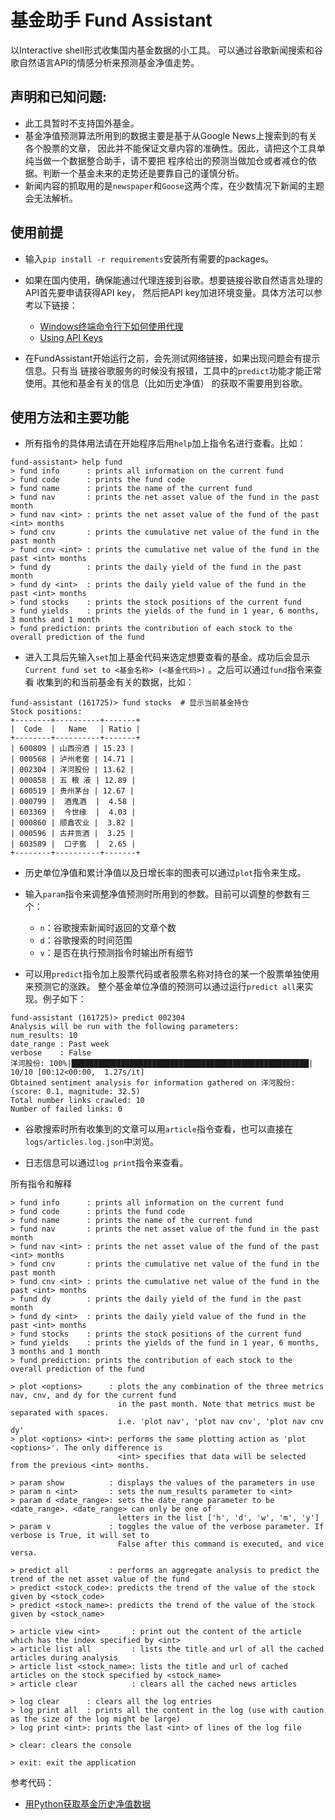 基金助手 Fund Assistant
=======

以Interactive shell形式收集国内基金数据的小工具。
可以通过谷歌新闻搜索和谷歌自然语言API的情感分析来预测基金净值走势。

声明和已知问题:
--------

- 此工具暂时不支持国外基金。
- 基金净值预测算法所用到的数据主要是基于从Google News上搜索到的有关各个股票的文章，
因此并不能保证文章内容的准确性。因此，请把这个工具单纯当做一个数据整合助手，请不要把
程序给出的预测当做加仓或者减仓的依据。判断一个基金未来的走势还是要靠自己的谨慎分析。
- 新闻内容的抓取用的是`newspaper`和`Goose`这两个库，在少数情况下新闻的主题会无法解析。

使用前提
--------
- 输入`pip install -r requirements`安装所有需要的packages。
- 如果在国内使用，确保能通过代理连接到谷歌。想要链接谷歌自然语言处理的API首先要申请获得API key，
然后把API key加进环境变量。具体方法可以参考以下链接：

    - [Windows终端命令行下如何使用代理](https://github.com/shadowsocks/shadowsocks-windows/issues/1489)
    - [Using API Keys](https://cloud.google.com/docs/authentication/api-keys) 

- 在FundAssistant开始运行之前，会先测试网络链接，如果出现问题会有提示信息。只有当
链接谷歌服务的时候没有报错，工具中的`predict`功能才能正常使用。其他和基金有关的信息（比如历史净值）
的获取不需要用到谷歌。

使用方法和主要功能
--------
- 所有指令的具体用法请在开始程序后用`help`加上指令名进行查看。比如：
```shell script
fund-assistant> help fund
> fund info      : prints all information on the current fund
> fund code      : prints the fund code
> fund name      : prints the name of the current fund
> fund nav       : prints the net asset value of the fund in the past month
> fund nav <int> : prints the net asset value of the fund of the past <int> months
> fund cnv       : prints the cumulative net value of the fund in the past month
> fund cnv <int> : prints the cumulative net value of the fund in the past <int> months
> fund dy        : prints the daily yield of the fund in the past month
> fund dy <int>  : prints the daily yield value of the fund in the past <int> months
> fund stocks    : prints the stock positions of the current fund
> fund yields    : prints the yields of the fund in 1 year, 6 months, 3 months and 1 month
> fund prediction: prints the contribution of each stock to the overall prediction of the fund
```

- 进入工具后先输入`set`加上基金代码来选定想要查看的基金。成功后会显示
`Current fund set to <基金名称> (<基金代码>)` 。之后可以通过`fund`指令来查看
收集到的和当前基金有关的数据，比如：
```shell script
fund-assistant (161725)> fund stocks  # 显示当前基金持仓
Stock positions:
+--------+----------+-------+
|  Code  |   Name   | Ratio |
+--------+----------+-------+
| 600809 | 山西汾酒 | 15.23 |
| 000568 | 泸州老窖 | 14.71 |
| 002304 | 洋河股份 | 13.62 |
| 000858 | 五 粮 液 | 12.89 |
| 600519 | 贵州茅台 | 12.67 |
| 000799 |  酒鬼酒  |  4.58 |
| 603369 |  今世缘  |  4.03 |
| 000860 | 顺鑫农业 |  3.82 |
| 000596 | 古井贡酒 |  3.25 |
| 603589 |  口子窖  |  2.65 |
+--------+----------+-------+
```
- 历史单位净值和累计净值以及日增长率的图表可以通过`plot`指令来生成。

- 输入`param`指令来调整净值预测时所用到的参数。目前可以调整的参数有三个：
    - `n`：谷歌搜索新闻时返回的文章个数
    - `d`：谷歌搜索的时间范围
    - `v`：是否在执行预测指令时输出所有细节

- 可以用`predict`指令加上股票代码或者股票名称对持仓的某一个股票单独使用来预测它的涨跌。
整个基金单位净值的预测可以通过运行`predict all`来实现。例子如下：
```shell script
fund-assistant (161725)> predict 002304
Analysis will be run with the following parameters:
num_results: 10
date_range : Past week
verbose    : False
洋河股份: 100%|█████████████████████████████████████████████████████| 10/10 [00:12<00:00,  1.27s/it]
Obtained sentiment analysis for information gathered on 洋河股份: (score: 0.1, magnitude: 32.5)
Total number links crawled: 10
Number of failed links: 0
```

- 谷歌搜索时所有收集到的文章可以用`article`指令查看，也可以直接在`logs/articles.log.json`中浏览。

- 日志信息可以通过`log print`指令来查看。

所有指令和解释
```
> fund info      : prints all information on the current fund
> fund code      : prints the fund code
> fund name      : prints the name of the current fund
> fund nav       : prints the net asset value of the fund in the past month
> fund nav <int> : prints the net asset value of the fund of the past <int> months
> fund cnv       : prints the cumulative net value of the fund in the past month
> fund cnv <int> : prints the cumulative net value of the fund in the past <int> months
> fund dy        : prints the daily yield of the fund in the past month
> fund dy <int>  : prints the daily yield value of the fund in the past <int> months
> fund stocks    : prints the stock positions of the current fund
> fund yields    : prints the yields of the fund in 1 year, 6 months, 3 months and 1 month
> fund prediction: prints the contribution of each stock to the overall prediction of the fund

> plot <options>      : plots the any combination of the three metrics nav, cnv, and dy for the current fund
                        in the past month. Note that metrics must be separated with spaces.
                        i.e. 'plot nav', 'plot nav cnv', 'plot nav cnv dy'
> plot <options> <int>: performs the same plotting action as 'plot <options>'. The only difference is
                        <int> specifies that data will be selected from the previous <int> months.

> param show          : displays the values of the parameters in use
> param n <int>       : sets the num_results parameter to <int>
> param d <date_range>: sets the date_range parameter to be <date_range>. <date_range> can only be one of
                        letters in the list ['h', 'd', 'w', 'm', 'y']
> param v             : toggles the value of the verbose parameter. If verbose is True, it will set to
                        False after this command is executed, and vice versa.

> predict all         : performs an aggregate analysis to predict the trend of the net asset value of the fund
> predict <stock_code>: predicts the trend of the value of the stock given by <stock_code>
> predict <stock_name>: predicts the trend of the value of the stock given by <stock_name>

> article view <int>       : print out the content of the article which has the index specified by <int>
> article list all         : lists the title and url of all the cached articles during analysis
> article list <stock_name>: lists the title and url of cached articles on the stock specified by <stock_name>
> article clear            : clears all the cached news articles

> log clear      : clears all the log entries
> log print all  : prints all the content in the log (use with caution as the size of the log might be large)
> log print <int>: prints the last <int> of lines of the log file

> clear: clears the console

> exit: exit the application
```

参考代码：
- [用Python获取基金历史净值数据](https://blog.csdn.net/FrankieHello/article/details/107777130)
